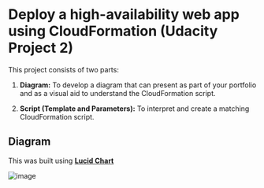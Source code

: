 # Deploy a high-availability web app using CloudFormation (Udacity Project 2)
This project consists of two parts:

1. **Diagram:** To develop a diagram that can present as part of your portfolio and as a visual aid to understand the CloudFormation script.

2. **Script (Template and Parameters):** To interpret and create a matching CloudFormation script.


## Diagram

This was built using **[Lucid Chart](https://www.lucidchart.com)**

![image](https://user-images.githubusercontent.com/18303044/182663625-1afde65d-f307-4d6d-ac24-5f0ca491a0b7.png)
